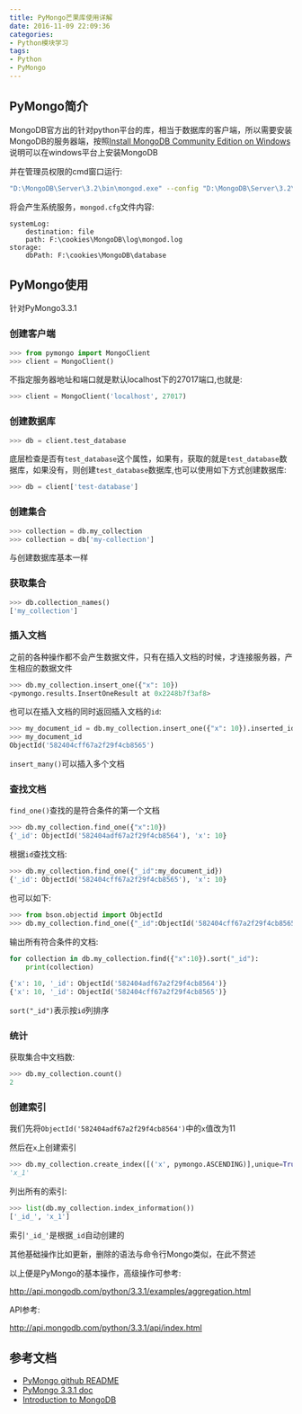 ```yaml
---
title: PyMongo芒果库使用详解
date: 2016-11-09 22:09:36
categories: 
- Python模块学习
tags:
- Python
- PyMongo
---
```


## PyMongo简介

MongoDB官方出的针对python平台的库，相当于数据库的客户端，所以需要安装MongoDB的服务器端，按照[Install MongoDB Community Edition on Windows](https://docs.mongodb.com/manual/tutorial/install-mongodb-on-windows/)说明可以在windows平台上安装MongoDB

并在管理员权限的cmd窗口运行:

```bash
"D:\MongoDB\Server\3.2\bin\mongod.exe" --config "D:\MongoDB\Server\3.2\mongod.cfg" --install --serviceName "MongoDB"
```

将会产生系统服务，`mongod.cfg`文件内容:

```
systemLog:
    destination: file
    path: F:\cookies\MongoDB\log\mongod.log
storage:
    dbPath: F:\cookies\MongoDB\database
```

<!-- more -->

<!-- more -->

## PyMongo使用

针对PyMongo3.3.1

### 创建客户端

```python
>>> from pymongo import MongoClient
>>> client = MongoClient()
```

不指定服务器地址和端口就是默认localhost下的27017端口,也就是:

```python
>>> client = MongoClient('localhost', 27017)
```

### 创建数据库

```python
>>> db = client.test_database
```

底层检查是否有`test_database`这个属性，如果有，获取的就是`test_database`数据库，如果没有，则创建`test_database`数据库,也可以使用如下方式创建数据库:

```python
>>> db = client['test-database']
```

### 创建集合

```python
>>> collection = db.my_collection
>>> collection = db['my-collection']
```

与创建数据库基本一样

### 获取集合

```python
>>> db.collection_names()
['my_collection']
```

### 插入文档

之前的各种操作都不会产生数据文件，只有在插入文档的时候，才连接服务器，产生相应的数据文件

```python
>>> db.my_collection.insert_one({"x": 10})
<pymongo.results.InsertOneResult at 0x2248b7f3af8>
```

也可以在插入文档的同时返回插入文档的`id`:

```python
>>> my_document_id = db.my_collection.insert_one({"x": 10}).inserted_id
>>> my_document_id
ObjectId('582404cff67a2f29f4cb8565')
```

`insert_many()`可以插入多个文档

### 查找文档

`find_one()`查找的是符合条件的第一个文档

```python
>>> db.my_collection.find_one({"x":10})
{'_id': ObjectId('582404adf67a2f29f4cb8564'), 'x': 10}
```

根据`id`查找文档:

```python
>>> db.my_collection.find_one({"_id":my_document_id})
{'_id': ObjectId('582404cff67a2f29f4cb8565'), 'x': 10}
```

也可以如下:

```python
>>> from bson.objectid import ObjectId
>>> db.my_collection.find_one({"_id":ObjectId('582404cff67a2f29f4cb8565')})
```

输出所有符合条件的文档:

```python
for collection in db.my_collection.find({"x":10}).sort("_id"):
    print(collection)
    
{'x': 10, '_id': ObjectId('582404adf67a2f29f4cb8564')}
{'x': 10, '_id': ObjectId('582404cff67a2f29f4cb8565')}
```

`sort("_id")`表示按`id`列排序

### 统计

获取集合中文档数:

```python
>>> db.my_collection.count()
2
```

### 创建索引

我们先将`ObjectId('582404adf67a2f29f4cb8564')`中的`x`值改为11

然后在`x`上创建索引

```python
>>> db.my_collection.create_index([('x', pymongo.ASCENDING)],unique=True)
'x_1'
```

列出所有的索引:

```python
>>> list(db.my_collection.index_information())
['_id_', 'x_1']
```

索引`'_id_'`是根据`_id`自动创建的

其他基础操作比如更新，删除的语法与命令行Mongo类似，在此不赘述

以上便是PyMongo的基本操作，高级操作可参考:

http://api.mongodb.com/python/3.3.1/examples/aggregation.html

API参考:

http://api.mongodb.com/python/3.3.1/api/index.html

## 参考文档

- [PyMongo github README](https://github.com/mongodb/mongo-python-driver)
- [PyMongo 3.3.1 doc](http://api.mongodb.com/python/3.3.1/tutorial.html)
- [Introduction to MongoDB](https://docs.mongodb.com/getting-started/python/introduction/)
